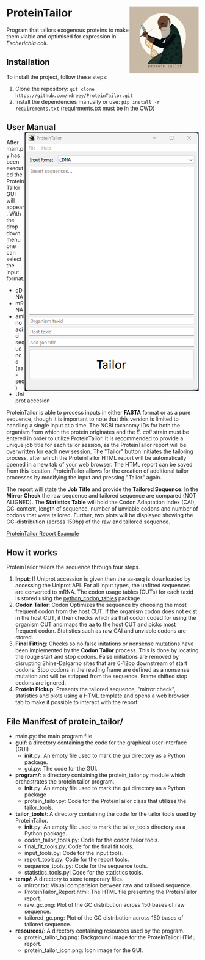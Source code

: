 
# ProteinTailor <img src="docs/ProteinTailor_title.png" alt="logo" width="181" align="right"/>

Program that tailors exogenous proteins to make them viable and optimised for expression in _Escherichia coli_.

## Installation

To install the project, follow these steps:

1. Clone the repository: `git clone https://github.com/ndreey/ProteinTailor.git`
2. Install the dependencies manually or use: `pip install -r requirements.txt` (requirments.txt must be in the CWD)

## User Manual <img src="docs/protein_tailor_gui.png" align="right"/>
After main.py has been executed the ProteinTailor GUI will appear. With the drop down menu one can select the input format.
- cDNA
- mRNA
- amino acid sequence (aa-seq)
- Uniprot accesion

ProteinTailor is able to process inputs in either **FASTA** format or as a pure sequence, though it is important to note that this version is limited to handling a single input at a time. The NCBI taxonomy IDs for both the organism from which the protein originates and the _E. coli_ strain must be entered in order to utilize ProteinTailor. It is recommended to provide a unique job title for each tailor session, as the ProteinTailor report will be overwritten for each new session. The "Tailor" button initiates the tailoring process, after which the ProteinTailor HTML report will be automatically opened in a new tab of your web browser. The HTML report can be saved from this location. ProteinTailor allows for the creation of additional tailor processes by modifying the input and pressing "Tailor" again.


The report will state the **Job Title** and provide the **Tailored Sequence**. In the **Mirror Check** the raw sequence and tailored sequence are compared (NOT ALIGNED). The **Statistics Table** will hold the Codon Adaptation Index (CAI), GC-content, length of sequence, number of unviable codons and number of codons that were tailored. Further, two plots will be displayed showing the GC-distribution (across 150bp) of the raw and tailored sequence.

[ProteinTailor Report Example](https://rawcdn.githack.com/ndreey/ProteinTailor/c4516952e0cfa06ca02b79a62602e87014fb0fba/docs/ProteinTailor_Report.html)


## How it works
ProteinTailor tailors the sequence through four steps.
1. **Input**: If Uniprot accession is given then the aa-seq is downloaded by accessing the Uniprot API. For all input types, the unfitted sequences are converted to mRNA. The codon usage tables (CUTs) for each taxid is stored using the [python_codon_tables](https://github.com/Edinburgh-Genome-Foundry/codon-usage-tables/tree/master/python_codon_tables) package.
2. **Codon Tailor**: Codon Optimizes the sequence by choosing the most frequent codon from the host CUT. If the organism codon does not exist in the host CUT, it then checks which aa that codon coded for using the organism CUT and maps the aa to the host CUT and picks most frequent codon. Statistics such as raw CAI and unviable codons are stored.
3. **Final Fitting**: Checks so no false initations or nonsense mutations have been implemented by the **Codon Tailor** process. This is done by locating the rouge start and stop codons. False initiations are removed by disrupting Shine-Dalgarno sites that are 6-12bp downstream of start codons. Stop codons in the reading frame are defined as a nonsense mutation and will be stripped from the sequence. Frame shifted stop codons are ignored.
4. **Protein Pickup**: Presents the tailored sequence, "mirror check", statistics and plots using a HTML template and opens a web browser tab to make it possible to interact with the report.

## File Manifest of protein_tailor/

- main.py: the main program file
- **gui/**: a directory containing the code for the graphical user interface (GUI)
  - __init__.py: An empty file used to mark the gui directory as a Python package.
  - gui.py: The code for the GUI.
- **program/**: a directory containing the protein_tailor.py module which orchestrates the protein tailor program.
  - __init__.py: An empty file used to mark the gui directory as a Python package
  - protein_tailor.py: Code for the ProteinTailor class that utilizes the tailor_tools.
- **tailor_tools/**: A directory containing the code for the tailor tools used by ProteinTailor.
  - __init__.py: An empty file used to mark the tailor_tools directory as a Python package.
  - codon_tailor_tools.py: Code for the codon tailor tools.
  - final_fit_tools.py: Code for the final fit tools.
  - input_tools.py: Code for the input tools.
  - report_tools.py: Code for the report tools.
  - sequence_tools.py: Code for the sequence tools.
  - statistics_tools.py: Code for the statistics tools.
- **temp/**: A directory to store temporary files.
  - mirror.txt: Visual comparision between raw and tailored sequence.
  - ProteinTailor_Report.html: The HTML file presenting the ProteinTailor report.
  - raw_gc.png: Plot of the GC distribution across 150 bases of raw sequence.
  - tailored_gc.png: Plot of the GC distribution across 150 bases of tailored sequence.
- **resources/**: A directory containing resources used by the program.
  - protein_tailor_bg.png: Background image for the ProteinTailor HTML report. 
  - protein_tailor_icon.png: Icon image for the GUI.
